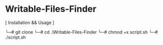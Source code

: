 # Writable-Files-Finder


[ Installation && Usage ]

└─# git clone 
└─# cd .\Writable-Files-Finder
└─#  chmod +x script.sh
└─#  ./script.sh
